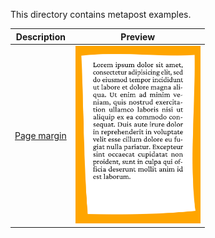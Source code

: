 This directory contains metapost examples.

Description  | Preview
------------ | -------------
[Page margin](pagemargin) | <a href="pagemargin"><img src="pagemargin/firstpage.png" width="200"></a>
